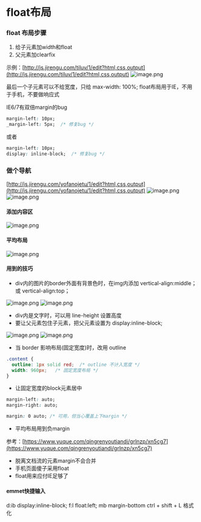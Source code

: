 # float布局

### float 布局步骤
1. 给子元素加width和float
1. 父元素加clearfix



示例：[http://js.jirengu.com/tiluv/1/edit?html,css,output](http://js.jirengu.com/tiluv/1/edit?html,css,output)
![image.png](https://cdn.nlark.com/yuque/0/2020/png/1753813/1595394875292-cb29c402-cd04-497f-9111-640ccf4a4330.png#align=left&display=inline&height=725&margin=%5Bobject%20Object%5D&name=image.png&originHeight=725&originWidth=1920&size=125673&status=done&style=none&width=1920)


最后一个子元素可以不给宽度，只给 max-width: 100%;
float布局用于IE，不用于手机，不要做响应式


IE6/7有双倍margin的bug
```css
margin-left: 10px;
_margin-left: 5px;  /* 修复bug */
```
或者
```css
margin-left: 10px;
display: inline-block;  /* 修复bug */
```


### 做个导航
[http://js.jirengu.com/yofanojetu/1/edit?html,css,output](http://js.jirengu.com/yofanojetu/1/edit?html,css,output)
![image.png](https://cdn.nlark.com/yuque/0/2020/png/1753813/1595396087805-2bd3ccb3-1d86-49fc-904b-cab882093a5b.png#align=left&display=inline&height=535&margin=%5Bobject%20Object%5D&name=image.png&originHeight=535&originWidth=1131&size=76524&status=done&style=none&width=1131)
![image.png](https://cdn.nlark.com/yuque/0/2020/png/1753813/1595400023830-560e5130-a681-4e00-8413-fbca55baa44f.png#align=left&display=inline&height=835&margin=%5Bobject%20Object%5D&name=image.png&originHeight=835&originWidth=1059&size=111789&status=done&style=none&width=1059)
#### 添加内容区
![image.png](https://cdn.nlark.com/yuque/0/2020/png/1753813/1595407456029-9b590397-3d57-4297-9464-b3e3ed58f09d.png#align=left&display=inline&height=970&margin=%5Bobject%20Object%5D&name=image.png&originHeight=970&originWidth=1916&size=181316&status=done&style=none&width=1916)
#### 平均布局
![image.png](https://cdn.nlark.com/yuque/0/2020/png/1753813/1595410156467-ae5ced0f-2820-4e29-af10-905a660a0113.png#align=left&display=inline&height=938&margin=%5Bobject%20Object%5D&name=image.png&originHeight=938&originWidth=1920&size=211924&status=done&style=none&width=1920)
#### 用到的技巧

- div内的图片的border外面有背景色时，在img内添加 vertical-align:middle； 或 vertical-align:top；

![image.png](https://cdn.nlark.com/yuque/0/2020/png/1753813/1595404470110-c43f8e78-6995-4768-ba36-b8d092da73cd.png#align=left&display=inline&height=274&margin=%5Bobject%20Object%5D&name=image.png&originHeight=274&originWidth=587&size=28409&status=done&style=none&width=587)
![image.png](https://cdn.nlark.com/yuque/0/2020/png/1753813/1595404504705-24489963-7bc2-4089-90f5-50390afde2b9.png#align=left&display=inline&height=331&margin=%5Bobject%20Object%5D&name=image.png&originHeight=331&originWidth=617&size=31748&status=done&style=none&width=617)

- div内是文字时，可以用 line-height 设置高度
- 要让父元素包住子元素，把父元素设置为 display:inline-block;

![image.png](https://cdn.nlark.com/yuque/0/2020/png/1753813/1595404648566-85aa308e-31f8-4625-8e7e-692d99653565.png#align=left&display=inline&height=318&margin=%5Bobject%20Object%5D&name=image.png&originHeight=318&originWidth=1008&size=33684&status=done&style=none&width=1008)
![image.png](https://cdn.nlark.com/yuque/0/2020/png/1753813/1595404683052-f388f443-f5d1-4867-93b6-c8c630f61b6d.png#align=left&display=inline&height=284&margin=%5Bobject%20Object%5D&name=image.png&originHeight=284&originWidth=1010&size=34266&status=done&style=none&width=1010)


- 当 border 影响布局(固定宽度)时，改用 outline
```css
.content {
  outline: 1px solid red;  /* outline 不计入宽度 */
  width: 960px;   /* 固定宽度布局 */
}
```

- 让固定宽度的block元素居中
```css
margin-left: auto;
margin-right: auto;

margin: 0 auto; /* 可用，但当心覆盖上下margin */
```

- 平均布局用到负margin

参考：[https://www.yuque.com/qingrenyoutiandi/grlnzp/xn5cg7](https://www.yuque.com/qingrenyoutiandi/grlnzp/xn5cg7)

- 脱离文档流的元素margin不会合并
- 手机页面傻子采用float
- float用来应付IE足够了



#### emmet快捷输入
d:ib display:inline-block;
f:l float:left;
mb margin-bottom
ctrl + shift + L 格式化












